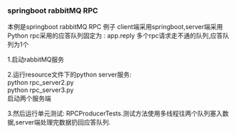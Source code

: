 ### springboot rabbitMQ RPC

本例是springboot rabbitMQ RPC 例子
client端采用springboot,server端采用Python
rpc采用的应答队列固定为 : app.reply
多个rpc请求走不通的队列,应答队列为1个

1.启动rabbitMQ服务

2.运行resource文件下的python server服务:<br>
python rpc_server2.py <br>
python rpc_server3.py <br>
启动两个服务端

3.然后运行单元测试: RPCProducerTests.测试方法使用多线程往两个队列塞入数据,server端处理完数据扔回应答队列.